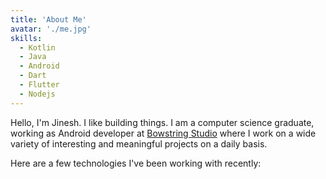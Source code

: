 ```yaml
---
title: 'About Me'
avatar: './me.jpg'
skills:
  - Kotlin
  - Java
  - Android
  - Dart
  - Flutter
  - Nodejs
---
```


Hello, I'm Jinesh. I like building things. I am a computer science graduate, working as Android developer at [Bowstring Studio](http://bowstringstudio.in/) where I work on a wide variety of interesting and meaningful projects on a daily basis.

Here are a few technologies I've been working with recently:
